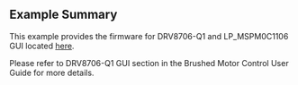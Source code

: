 ## Example Summary

This example provides the firmware for DRV8706-Q1 and LP_MSPM0C1106 GUI
located [here](https://dev.ti.com/gallery/view/TIMSPGC/MSPM0C-DRV8706S-Q1EVM-GUI).

Please refer to DRV8706-Q1 GUI section in the Brushed Motor Control User Guide for more details.